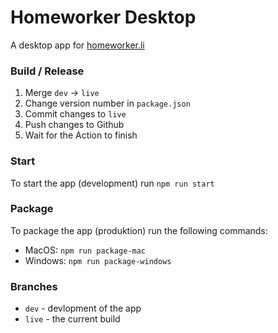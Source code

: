 # Homeworker Desktop
A desktop app for [homeworker.li](https://homeworker.li)

### Build / Release
1. Merge `dev` → `live`
2. Change version number in `package.json`
3. Commit changes to `live`
4. Push changes to Github
5. Wait for the Action to finish

### Start
To start the app (development) run `npm run start`

### Package
To package the app (produktion) run the following commands:
- MacOS: `npm run package-mac`
- Windows: `npm run package-windows`

### Branches
- `dev` - devlopment of the app
- `live` - the current build
